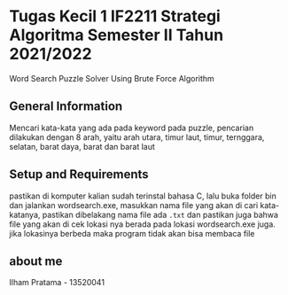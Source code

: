 # Tugas Kecil 1 IF2211 Strategi Algoritma Semester II Tahun 2021/2022
Word Search Puzzle Solver Using Brute Force Algorithm

## General Information
Mencari kata-kata yang ada pada keyword pada puzzle, pencarian dilakukan dengan 8 arah, yaitu arah utara, timur laut, timur, ternggara, selatan, barat daya, barat dan barat laut

## Setup and Requirements
pastikan di komputer kalian sudah terinstal bahasa C, lalu buka folder bin dan jalankan wordsearch.exe, masukkan nama file yang akan di cari kata-katanya, pastikan dibelakang nama file ada `.txt` dan pastikan juga bahwa file yang akan di cek lokasi nya berada pada lokasi wordsearch.exe juga. jika lokasinya berbeda maka program tidak akan bisa membaca file
 
## about me
Ilham Pratama - 13520041
